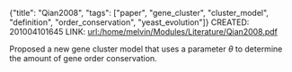 {"title": "Qian2008", "tags": ["paper", "gene_cluster", "cluster_model", "definition", "order_conservation", "yeast_evolution"]}
CREATED: 201004101645
LINK: <url:/home/melvin/Modules/Literature/Qian2008.pdf>

Proposed a new gene cluster model that uses a parameter $\theta$ to determine
the amount of gene order conservation.

